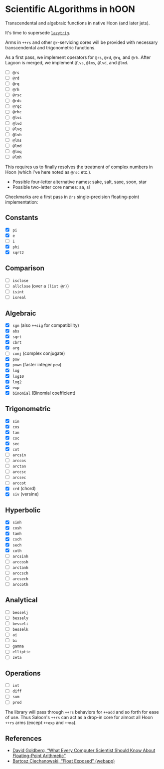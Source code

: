 #   Scientific ALgorithms in hOON

Transcendental and algebraic functions in native Hoon (and later jets).

It's time to supersede [`lazytrig`](https://github.com/sigilante/lazytrig).

Arms in `++rs` and other `@r`-servicing cores will be provided with necessary transcendental and trigonometric functions.

As a first pass, we implement operators for `@rs`, `@rd`, `@rq`, and `@rh`.  After Lagoon is merged, we implement `@lvs`, `@lms`, `@lvd`, and `@lmd`.

- [ ] `@rs`
- [ ] `@rd`
- [ ] `@rq`
- [ ] `@rh`
- [ ] `@rsc`
- [ ] `@rdc`
- [ ] `@rqc`
- [ ] `@rhc`
- [ ] `@lvs`
- [ ] `@lvd`
- [ ] `@lvq`
- [ ] `@lvh`
- [ ] `@lms`
- [ ] `@lmd`
- [ ] `@lmq`
- [ ] `@lmh`

This requires us to finally resolves the treatment of complex numbers in Hoon (which I've here noted as `@rsc` etc.).

- Possible four-letter alternative names:  sake, salt, saxe, soon, star
- Possible two-letter core names:  sa, sl

Checkmarks are a first pass in `@rs` single-precision floating-point implementation:

##  Constants

- [x] `pi`
- [x] `e`
- [ ] `i`
- [x] `phi`
- [x] `sqrt2`

##  Comparison

- [ ] `isclose`
- [ ] `allclose` (over a `(list @r)`)
- [ ] `isint`
- [ ] `isreal`

##  Algebraic

- [x] `sgn` (also `++sig` for compatibility)
- [x] `abs`
- [x] `sqrt`
- [x] `cbrt`
- [x] `arg`
- [ ] `conj` (complex conjugate)
- [x] `pow`
- [x] `pown` (faster integer `pow`)
- [x] `log`
- [x] `log10`
- [x] `log2`
- [x] `exp`
- [x] `binomial` (Binomial coefficient)

##  Trigonometric

- [x] `sin`
- [x] `cos`
- [x] `tan`
- [x] `csc`
- [x] `sec`
- [x] `cot`
- [ ] `arcsin`
- [ ] `arccos`
- [ ] `arctan`
- [ ] `arccsc`
- [ ] `arcsec`
- [ ] `arccot`
- [x] `crd` (chord)
- [x] `siv` (versine)

##  Hyperbolic

- [x] `sinh`
- [x] `cosh`
- [x] `tanh`
- [x] `csch`
- [x] `sech`
- [x] `coth`
- [ ] `arcsinh`
- [ ] `arccosh`
- [ ] `arctanh`
- [ ] `arccsch`
- [ ] `arcsech`
- [ ] `arccoth`

##  Analytical

- [ ] `besselj`
- [ ] `bessely`
- [ ] `besseli`
- [ ] `besselk`
- [ ] `ai`
- [ ] `bi`
- [ ] `gamma`
- [ ] `elliptic`
- [ ] `zeta`

##  Operations

- [ ] `int`
- [ ] `diff`
- [ ] `sum`
- [ ] `prod`

The library will pass through `++rs` behaviors for `++add` and so forth for ease of use.  Thus Saloon's `++rs` can act as a drop-in core for almost all Hoon `++rs` arms (except `++exp` and `++ma`).

##  References

- [David Goldberg, “What Every Computer Scientist Should Know About Floating-Point Arithmetic”](https://docs.oracle.com/cd/E19957-01/806-3568/ncg_goldberg.html)
- [Bartosz Ciechanowski, “Float Exposed” (webapp)](https://float.exposed/0x00000001)
